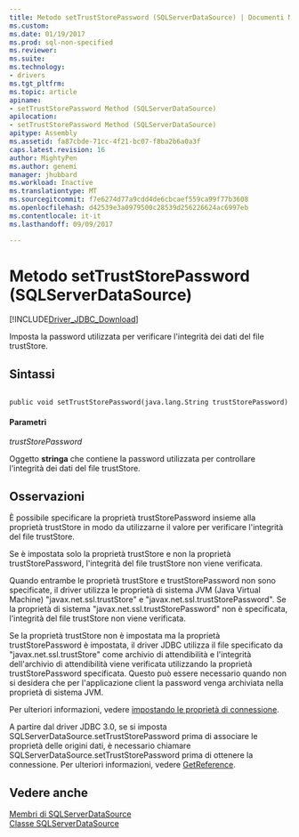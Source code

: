 ```yaml
---
title: Metodo setTrustStorePassword (SQLServerDataSource) | Documenti Microsoft
ms.custom: 
ms.date: 01/19/2017
ms.prod: sql-non-specified
ms.reviewer: 
ms.suite: 
ms.technology:
- drivers
ms.tgt_pltfrm: 
ms.topic: article
apiname:
- setTrustStorePassword Method (SQLServerDataSource)
apilocation:
- setTrustStorePassword Method (SQLServerDataSource)
apitype: Assembly
ms.assetid: fa87cbde-71cc-4f21-bc07-f8ba2b6a0a3f
caps.latest.revision: 16
author: MightyPen
ms.author: genemi
manager: jhubbard
ms.workload: Inactive
ms.translationtype: MT
ms.sourcegitcommit: f7e6274d77a9cdd4de6cbcaef559ca99f77b3608
ms.openlocfilehash: d42539e3a0979500c28539d256226624ac6997eb
ms.contentlocale: it-it
ms.lasthandoff: 09/09/2017

---
```

# <a name="settruststorepassword-method-sqlserverdatasource"></a>Metodo setTrustStorePassword (SQLServerDataSource)
[!INCLUDE[Driver_JDBC_Download](../../../includes/driver_jdbc_download.md)]

  Imposta la password utilizzata per verificare l'integrità dei dati del file trustStore.  
  
## <a name="syntax"></a>Sintassi  
  
```  
  
public void setTrustStorePassword(java.lang.String trustStorePassword)  
```  
  
#### <a name="parameters"></a>Parametri  
 *trustStorePassword*  
  
 Oggetto **stringa** che contiene la password utilizzata per controllare l'integrità dei dati del file trustStore.  
  
## <a name="remarks"></a>Osservazioni  
 È possibile specificare la proprietà trustStorePassword insieme alla proprietà trustStore in modo da utilizzarne il valore per verificare l'integrità del file trustStore.  
  
 Se è impostata solo la proprietà trustStore e non la proprietà trustStorePassword, l'integrità del file trustStore non viene verificata.  
  
 Quando entrambe le proprietà trustStore e trustStorePassword non sono specificate, il driver utilizza le proprietà di sistema JVM (Java Virtual Machine) "javax.net.ssl.trustStore" e "javax.net.ssl.trustStorePassword". Se la proprietà di sistema "javax.net.ssl.trustStorePassword" non è specificata, l'integrità del file trustStore non viene verificata.  
  
 Se la proprietà trustStore non è impostata ma la proprietà trustStorePassword è impostata, il driver JDBC utilizza il file specificato da "javax.net.ssl.trustStore" come archivio di attendibilità e l'integrità dell'archivio di attendibilità viene verificata utilizzando la proprietà trustStorePassword specificata. Questo può essere necessario quando non si desidera che per l'applicazione client la password venga archiviata nella proprietà di sistema JVM.  
  
 Per ulteriori informazioni, vedere [impostando le proprietà di connessione](../../../connect/jdbc/setting-the-connection-properties.md).  
  
 A partire dal driver JDBC 3.0, se si imposta SQLServerDataSource.setTrustStorePassword prima di associare le proprietà delle origini dati, è necessario chiamare SQLServerDataSource.setTrustStorePassword prima di ottenere la connessione. Per ulteriori informazioni, vedere [GetReference](../../../connect/jdbc/reference/getreference-method-sqlserverdatasource.md).  
  
## <a name="see-also"></a>Vedere anche  
 [Membri di SQLServerDataSource](../../../connect/jdbc/reference/sqlserverdatasource-members.md)   
 [Classe SQLServerDataSource](../../../connect/jdbc/reference/sqlserverdatasource-class.md)  
  
  

